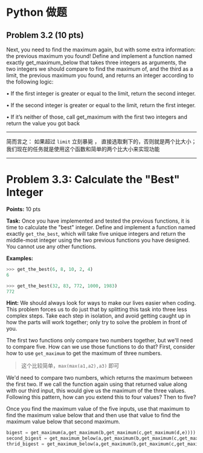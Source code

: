 # Python 做题

## **Problem 3.2 (10 pts)** 

Next, you need to find the maximum again, but with some extra information: the previous maximum you found! Define and implement a function named exactly get_maximum_below that takes three integers as arguments, the two integers we should compare to find the maximum of, and the third as a limit, the previous maximum you found, and returns an integer according to the following logic:

• If the first integer is greater or equal to the limit, return the second integer. 

• If the second integer is greater or equal to the limit, return the first integer. 

• If it’s neither of those, call get_maximum with the first two integers and return the value you got back

---

简而言之： 如果超过 `limit` 立刻暴毙 ， 直接选取剩下的，否则就是两个比大小；我们现在的任务就是使用这个函数和简单的两个比大小来实现功能

---


# Problem 3.3: Calculate the "Best" Integer

**Points:** 10 pts

**Task:**
Once you have implemented and tested the previous functions, it is time to calculate the "best" integer. Define and implement a function named exactly `get_the_best`, which will take five unique integers and return the middle-most integer using the two previous functions you have designed. You cannot use any other functions.

**Examples:**

```python
>>> get_the_best(6, 8, 10, 2, 4) 
6

>>> get_the_best(32, 83, 772, 1000, 1983) 
772
```

**Hint:**
We should always look for ways to make our lives easier when coding. This problem forces us to do just that by splitting this task into three less complex steps. Take each step in isolation, and avoid getting caught up in how the parts will work together; only try to solve the problem in front of you.

The first two functions only compare two numbers together, but we'll need to compare five. How can we use those functions to do that? First, consider how to use `get_maximum` to get the maximum of three numbers. 

> 这个比较简单，`max(max(a1,a2),a3)` 即可

We'd need to compare two numbers, which returns the maximum between the first two. If we call the function again using that returned value along with our third input, this would give us the maximum of the three values. Following this pattern, how can you extend this to four values? Then to five?

Once you find the maximum value of the five inputs, use that maximum to find the maximum value below that and then use that value to find the maximum value below that second maximum.


```python
bigest = get_maximum(a,get_maximum(b,get_maximum(c,get_maximum(d,e))))
second_bigest = get_maximum_below(a,get_maximum(b,get_maximum(c,get_maximum(d,e,bigest),bigest),bigest),bigest)
thrid_bigest = get_maximum_below(a,get_maximum(b,get_maximum(c,get_maximum(d,e,second_bigest),second_bigest),second_bigest),second_bigest)

```